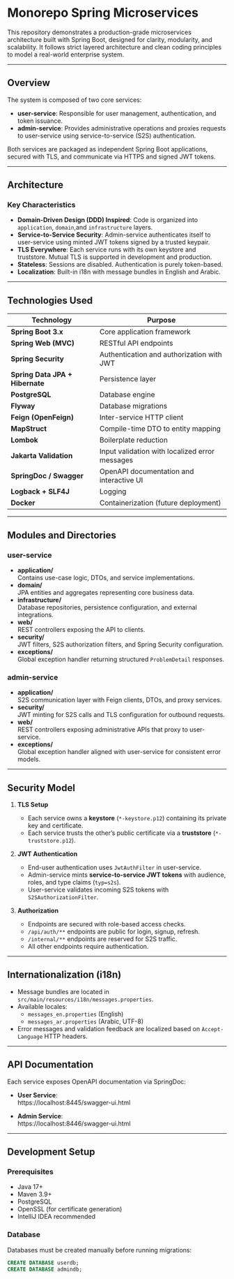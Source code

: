 # Monorepo Spring Microservices

This repository demonstrates a production-grade microservices architecture built with Spring Boot, designed for clarity, modularity, and scalability. It follows strict layered architecture and clean coding principles to model a real-world enterprise system.

---

## Overview

The system is composed of two core services:

- **user-service**: Responsible for user management, authentication, and token issuance.
- **admin-service**: Provides administrative operations and proxies requests to user-service using service-to-service (S2S) authentication.

Both services are packaged as independent Spring Boot applications, secured with TLS, and communicate via HTTPS and signed JWT tokens.

---

## Architecture

### Key Characteristics
- **Domain-Driven Design (DDD) Inspired**: Code is organized into `application`, `domain`,and `infrastructure` layers.
- **Service-to-Service Security**: Admin-service authenticates itself to user-service using minted JWT tokens signed by a trusted keypair.
- **TLS Everywhere**: Each service runs with its own keystore and truststore. Mutual TLS is supported in development and production.
- **Stateless**: Sessions are disabled. Authentication is purely token-based.
- **Localization**: Built-in i18n with message bundles in English and Arabic.

---

## Technologies Used

| Technology | Purpose |
|------------|---------|
| **Spring Boot 3.x** | Core application framework |
| **Spring Web (MVC)** | RESTful API endpoints |
| **Spring Security** | Authentication and authorization with JWT |
| **Spring Data JPA + Hibernate** | Persistence layer |
| **PostgreSQL** | Database engine |
| **Flyway** | Database migrations |
| **Feign (OpenFeign)** | Inter-service HTTP client |
| **MapStruct** | Compile-time DTO to entity mapping |
| **Lombok** | Boilerplate reduction |
| **Jakarta Validation** | Input validation with localized error messages |
| **SpringDoc / Swagger** | OpenAPI documentation and interactive UI |
| **Logback + SLF4J** | Logging |
| **Docker** | Containerization (future deployment) |

---

## Modules and Directories

### user-service
- **application/**  
  Contains use-case logic, DTOs, and service implementations.
- **domain/**  
  JPA entities and aggregates representing core business data.
- **infrastructure/**  
  Database repositories, persistence configuration, and external integrations.
- **web/**  
  REST controllers exposing the API to clients.
- **security/**  
  JWT filters, S2S authorization filters, and Spring Security configuration.
- **exceptions/**  
  Global exception handler returning structured `ProblemDetail` responses.

### admin-service
- **application/**  
  S2S communication layer with Feign clients, DTOs, and proxy services.
- **security/**  
  JWT minting for S2S calls and TLS configuration for outbound requests.
- **web/**  
  REST controllers exposing administrative APIs that proxy to user-service.
- **exceptions/**  
  Global exception handler aligned with user-service for consistent error models.

---

## Security Model

1. **TLS Setup**  
   - Each service owns a **keystore** (`*-keystore.p12`) containing its private key and certificate.
   - Each service trusts the other’s public certificate via a **truststore** (`*-truststore.p12`).

2. **JWT Authentication**  
   - End-user authentication uses `JwtAuthFilter` in user-service.
   - Admin-service mints **service-to-service JWT tokens** with audience, roles, and type claims (`typ=s2s`).
   - User-service validates incoming S2S tokens with `S2SAuthorizationFilter`.

3. **Authorization**  
   - Endpoints are secured with role-based access checks.
   - `/api/auth/**` endpoints are public for login, signup, refresh.
   - `/internal/**` endpoints are reserved for S2S traffic.
   - All other endpoints require authentication.

---

## Internationalization (i18n)

- Message bundles are located in `src/main/resources/i18n/messages.properties`.
- Available locales:
  - `messages_en.properties` (English)
  - `messages_ar.properties` (Arabic, UTF-8)
- Error messages and validation feedback are localized based on `Accept-Language` HTTP headers.

---

## API Documentation

Each service exposes OpenAPI documentation via SpringDoc:

- **User Service**:  
  https://localhost:8445/swagger-ui.html  

- **Admin Service**:  
  https://localhost:8446/swagger-ui.html  

---

## Development Setup

### Prerequisites
- Java 17+
- Maven 3.9+
- PostgreSQL
- OpenSSL (for certificate generation)
- IntelliJ IDEA recommended

### Database
Databases must be created manually before running migrations:

```sql
CREATE DATABASE userdb;
CREATE DATABASE admindb;
